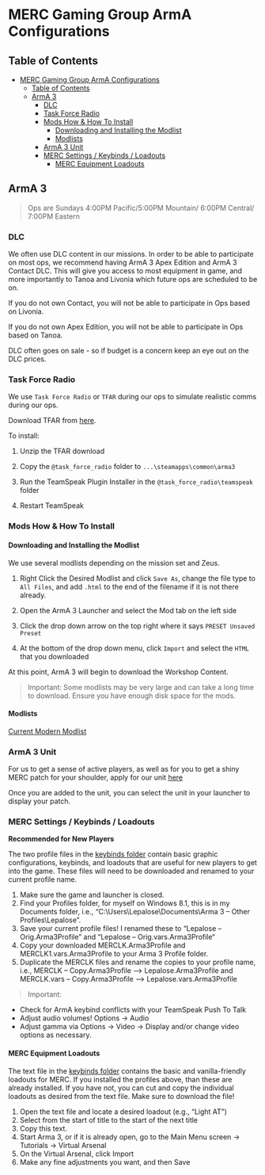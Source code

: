 # MERC Gaming Group ArmA Configurations

## Table of Contents

- [MERC Gaming Group ArmA Configurations](#merc-gaming-group-arma-configurations)
  - [Table of Contents](#table-of-contents)
  - [ArmA 3](#arma-3)
    - [DLC](#dlc)
    - [Task Force Radio](#task-force-radio)
    - [Mods How & How To Install](#mods-how--how-to-install)
      - [Downloading and Installing the Modlist](#downloading-and-installing-the-modlist)
      - [Modlists](#modlists)
    - [ArmA 3 Unit](#arma-3-unit)
    - [MERC Settings / Keybinds / Loadouts](#merc-settings--keybinds--loadouts)
      - [MERC Equipment Loadouts](#merc-equipment-loadouts)

## ArmA 3

>Ops are Sundays 4:00PM Pacific/5:00PM Mountain/ 6:00PM Central/ 7:00PM Eastern

### DLC

We often use DLC content in our missions. In order to be able to participate on most ops, we recommend having ArmA 3 Apex Edition and ArmA 3 Contact DLC. This will give you access to most equipment in game, and more importantly to Tanoa and Livonia which future ops are scheduled to be on.

If you do not own Contact, you will not be able to participate in Ops based on Livonia.

If you do not own Apex Edition, you will not be able to participate in Ops based on Tanoa.

DLC often goes on sale - so if budget is a concern keep an eye out on the DLC prices.

### Task Force Radio

We use `Task Force Radio` or `TFAR` during our ops to simulate realistic comms during our ops.

Download TFAR from [here](https://github.com/michail-nikolaev/task-force-arma-3-radio/releases/download/0.9.12/0.9.12.zip).

To install:

1. Unzip the TFAR download

2. Copy the `@task_force_radio` folder to `...\steamapps\common\arma3`

3. Run the TeamSpeak Plugin Installer in the `@task_force_radio\teamspeak` folder

4. Restart TeamSpeak

### Mods How & How To Install

#### Downloading and Installing the Modlist
We use several modlists depending on the mission set and Zeus.

1. Right Click the Desired Modlist and click `Save As`, change the file type to `All Files`, and add `.html` to the end of the filename if it is not there already.

2. Open the ArmA 3 Launcher and select the Mod tab on the left side

3. Click the drop down arrow on the top right where it says `PRESET Unsaved Preset`

4. At the bottom of the drop down menu, click `Import` and select the `HTML` that you downloaded

At this point, ArmA 3 will begin to download the Workshop Content.

> Important: Some modlists may be very large and can take a long time to download. Ensure you have enough disk space for the mods.

#### Modlists

[Current Modern Modlist](https://raw.githubusercontent.com/reapertrx/mercgg-arma/main/modlists/merc_8_1_0.html)

### ArmA 3 Unit

For us to get a sense of active players, as well as for you to get a shiny MERC patch for your shoulder, apply for our unit [here](https://units.arma3.com/unit/ps2mercs)

Once you are added to the unit, you can select the unit in your launcher to display your patch.

### MERC Settings / Keybinds / Loadouts

**Recommended for New Players**

The two profile files in the [keybinds folder](https://github.com/reapertrx/mercgg-arma/tree/main/keybinds) contain basic graphic configurations, keybinds, and loadouts that are useful for new players to get into the game. These files will need to be downloaded and renamed to your current profile name.

1. Make sure the game and launcher is closed.
2. Find your Profiles folder, for myself on Windows 8.1, this is in my Documents folder, i.e., “C:\Users\Lepalose\Documents\Arma 3 – Other Profiles\Lepalose”.
3. Save your current profile files!  I renamed these to “Lepalose – Orig.Arma3Profile” and “Lepalose – Orig.vars.Arma3Profile“
4. Copy your downloaded MERCLK.Arma3Profile and MERCLK1.vars.Arma3Profile  to your Arma 3 Profile folder.
5. Duplicate the MERCLK files and rename the copies to your profile name, i.e., MERCLK – Copy.Arma3Profile –> Lepalose.Arma3Profile  and MERCLK.vars – Copy.Arma3Profile –> Lepalose.vars.Arma3Profile

>Important:

- Check for ArmA keybind conflicts with your TeamSpeak Push To Talk
- Adjust audio volumes! Options -> Audio
- Adjust gamma via Options -> Video -> Display and/or change video options as necessary.

#### MERC Equipment Loadouts

The text file in the [keybinds folder](https://github.com/reapertrx/mercgg-arma/tree/main/keybinds) contains the basic and vanilla-friendly loadouts for MERC. If you installed the profiles above, than these are already installed. If you have not, you can cut and copy the individual loadouts as desired from the text file. Make sure to download the file!

1. Open the text file and locate a desired loadout (e.g., “Light AT”)
2. Select from the start of title to the start of the next title
3. Copy this text.
4. Start Arma 3, or if it is already open, go to the Main Menu screen -> Tutorials -> Virtual Arsenal
5. On the Virtual Arsenal, click Import
6. Make any fine adjustments you want, and then Save

